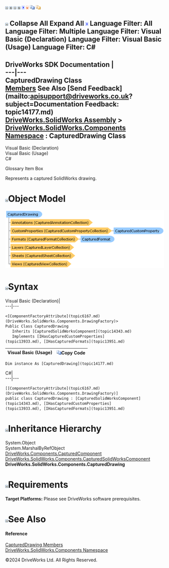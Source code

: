 ![](dotnetimages/collapse.gif) ![](dotnetimages/expand.gif) ![](dotnetimages/collapse.gif) ![](dotnetimages/expand.gif) ![](dotnetimages/drpdown.gif) ![](dotnetimages/drpdown_orange.gif) ![](dotnetimages/copycode.gif) ![](dotnetimages/copycodeHighlight.gif)

![](dotnetimages/collapse.gif) Collapse All Expand All ![](dotnetimages/drpdown.gif) Language Filter: All  Language Filter: Multiple  Language Filter: Visual Basic (Declaration) Language Filter: Visual Basic (Usage) Language Filter: C#  
---  
DriveWorks SDK Documentation  |   
---|---  
CapturedDrawing Class   
[Members](topic14178.md) See Also [Send Feedback](mailto:apisupport@driveworks.co.uk?subject=Documentation Feedback: topic14177.md)  
[DriveWorks.SolidWorks Assembly](topic13342.md) > [DriveWorks.SolidWorks.Components Namespace](topic13925.md) : CapturedDrawing Class  
---  
  
Visual Basic (Declaration)    
Visual Basic (Usage)    
C# 

Glossary Item Box

Represents a captured SolidWorks drawing. 

# ![](dotnetimages/collapse.gif)Object Model

![](dotnetdiagramimages/image782.png)

# ![](dotnetimages/collapse.gif)Syntax

Visual Basic (Declaration)|   
---|---  
      
    
    <[ComponentFactoryAttribute](topic6167.md)(DriveWorks.SolidWorks.Components.DrawingFactory)>
    Public Class CapturedDrawing 
       Inherits [CapturedSolidWorksComponent](topic14343.md)
       Implements [IHasCapturedCustomProperties](topic13933.md), [IHasCapturedFormats](topic13951.md)   
  
Visual Basic (Usage)| ![](dotnetimages/copycode.gif)Copy Code  
---|---  
      
    
    Dim instance As [CapturedDrawing](topic14177.md)  
  
C#|   
---|---  
      
    
    [[ComponentFactoryAttribute](topic6167.md)(DriveWorks.SolidWorks.Components.DrawingFactory)]
    public class CapturedDrawing : [CapturedSolidWorksComponent](topic14343.md), [IHasCapturedCustomProperties](topic13933.md), [IHasCapturedFormats](topic13951.md)    
  
# ![](dotnetimages/collapse.gif)Inheritance Hierarchy

System.Object  
System.MarshalByRefObject  
[DriveWorks.Components.CapturedComponent](topic6147.md)  
[DriveWorks.SolidWorks.Components.CapturedSolidWorksComponent](topic14343.md)  
**DriveWorks.SolidWorks.Components.CapturedDrawing**  


# ![](dotnetimages/collapse.gif)Requirements

**Target Platforms:** Please see DriveWorks software prerequisites.

# ![](dotnetimages/collapse.gif)See Also

#### Reference

[CapturedDrawing Members](topic14178.md)   
[DriveWorks.SolidWorks.Components Namespace](topic13925.md)

©2024 DriveWorks Ltd. All Rights Reserved.
